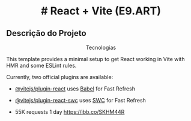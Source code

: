 
<h1 align="center"> # React + Vite (E9.ART) </h1>

## Descrição do Projeto
<p align="center">Tecnologias </p>

This template provides a minimal setup to get React working in Vite with HMR and some ESLint rules.

Currently, two official plugins are available:
  
- [@vitejs/plugin-react](https://github.com/vitejs/vite-plugin-react/blob/main/packages/plugin-react/README.md) uses [Babel](https://babeljs.io/) for Fast Refresh
- [@vitejs/plugin-react-swc](https://github.com/vitejs/vite-plugin-react-swc) uses [SWC](https://swc.rs/) for Fast Refresh

- 55K requests 1 day
https://ibb.co/SKHM44R
